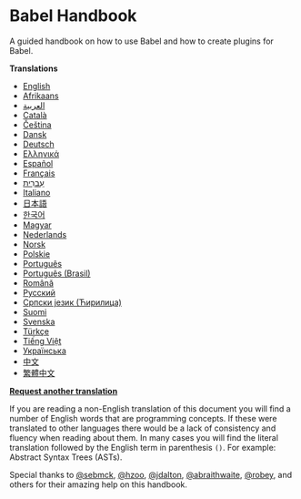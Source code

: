 # Babel Handbook

A guided handbook on how to use Babel and how to create plugins for Babel.

**Translations**

- [English](./translations/en/README.md)
- [Afrikaans](translations/af/README.md)
- [العربية](translations/ar/README.md)
- [Català](translations/ca/README.md)
- [Čeština](translations/cs/README.md)
- [Dansk](translations/da/README.md)
- [Deutsch](translations/de/README.md)
- [Ελληνικά](translations/el/README.md)
- [Español](translations/es-ES/README.md)
- [Français](translations/fr/README.md)
- [עִברִית](translations/he/README.md)
- [Italiano](translations/it/README.md)
- [日本語](translations/ja/README.md)
- [한국어](translations/ko/README.md)
- [Magyar](translations/hu/README.md)
- [Nederlands](translations/nl/README.md)
- [Norsk](translations/no/README.md)
- [Polskie](translations/pl/README.md)
- [Português](translations/pt-PT/README.md)
- [Português (Brasil)](translations/pt-BR/README.md)
- [Română](translations/ro/README.md)
- [Русский](translations/ru/README.md)
- [Српски језик (Ћирилица)](translations/sr/README.md)
- [Suomi](translations/fi/README.md)
- [Svenska](translations/sv-SE/README.md)
- [Türkçe](translations/tr/README.md)
- [Tiếng Việt](translations/vi/README.md)
- [Українська](translations/uk/README.md)
- [中文](translations/zh-Hans/README.md)
- [繁體中文](translations/zh-Hant/README.md)

**[Request another translation](https://github.com/thejameskyle/babel-plugin-handbook/issues/new?title=Translation%20Request:%20[Please%20enter%20language%20here]&body=I%20am%20able%20to%20translate%20this%20language%20[yes/no])**

If you are reading a non-English translation of this document you will find a
number of English words that are programming concepts. If these were translated
to other languages there would be a lack of consistency and fluency when reading
about them. In many cases you will find the literal translation followed by the
English term in parenthesis `()`. For example: Abstract Syntax Trees (ASTs).

Special thanks to [@sebmck](https://github.com/sebmck/),
[@hzoo](https://github.com/hzoo),
[@jdalton](https://github.com/jdalton),
[@abraithwaite](https://github.com/abraithwaite),
[@robey](https://github.com/robey), and others for their
amazing help on this handbook.
